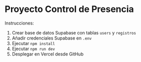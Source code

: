 # Proyecto Control de Presencia

Instrucciones:

1. Crear base de datos Supabase con tablas `users` y `registros`
2. Añadir credenciales Supabase en `.env`
3. Ejecutar `npm install`
4. Ejecutar `npm run dev`
5. Desplegar en Vercel desde GitHub
